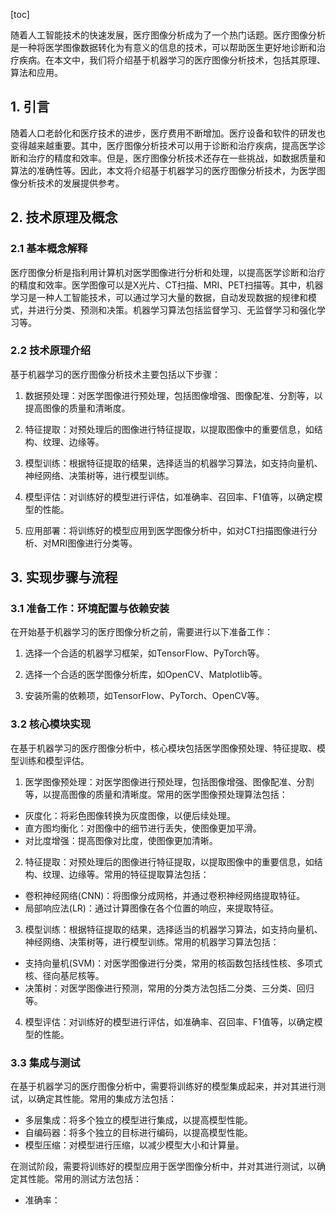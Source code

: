 
[toc]                    
                
                
随着人工智能技术的快速发展，医疗图像分析成为了一个热门话题。医疗图像分析是一种将医学图像数据转化为有意义的信息的技术，可以帮助医生更好地诊断和治疗疾病。在本文中，我们将介绍基于机器学习的医疗图像分析技术，包括其原理、算法和应用。

## 1. 引言

随着人口老龄化和医疗技术的进步，医疗费用不断增加。医疗设备和软件的研发也变得越来越重要。其中，医疗图像分析技术可以用于诊断和治疗疾病，提高医学诊断和治疗的精度和效率。但是，医疗图像分析技术还存在一些挑战，如数据质量和算法的准确性等。因此，本文将介绍基于机器学习的医疗图像分析技术，为医学图像分析技术的发展提供参考。

## 2. 技术原理及概念

### 2.1 基本概念解释

医疗图像分析是指利用计算机对医学图像进行分析和处理，以提高医学诊断和治疗的精度和效率。医学图像可以是X光片、CT扫描、MRI、PET扫描等。其中，机器学习是一种人工智能技术，可以通过学习大量的数据，自动发现数据的规律和模式，并进行分类、预测和决策。机器学习算法包括监督学习、无监督学习和强化学习等。

### 2.2 技术原理介绍

基于机器学习的医疗图像分析技术主要包括以下步骤：

1. 数据预处理：对医学图像进行预处理，包括图像增强、图像配准、分割等，以提高图像的质量和清晰度。

2. 特征提取：对预处理后的图像进行特征提取，以提取图像中的重要信息，如结构、纹理、边缘等。

3. 模型训练：根据特征提取的结果，选择适当的机器学习算法，如支持向量机、神经网络、决策树等，进行模型训练。

4. 模型评估：对训练好的模型进行评估，如准确率、召回率、F1值等，以确定模型的性能。

5. 应用部署：将训练好的模型应用到医学图像分析中，如对CT扫描图像进行分析、对MRI图像进行分类等。

## 3. 实现步骤与流程

### 3.1 准备工作：环境配置与依赖安装

在开始基于机器学习的医疗图像分析之前，需要进行以下准备工作：

1. 选择一个合适的机器学习框架，如TensorFlow、PyTorch等。

2. 选择一个合适的医学图像分析库，如OpenCV、Matplotlib等。

3. 安装所需的依赖项，如TensorFlow、PyTorch、OpenCV等。

### 3.2 核心模块实现

在基于机器学习的医疗图像分析中，核心模块包括医学图像预处理、特征提取、模型训练和模型评估。

1. 医学图像预处理：对医学图像进行预处理，包括图像增强、图像配准、分割等，以提高图像的质量和清晰度。常用的医学图像预处理算法包括：

- 灰度化：将彩色图像转换为灰度图像，以便后续处理。
- 直方图均衡化：对图像中的细节进行丢失，使图像更加平滑。
- 对比度增强：提高图像对比度，使图像更加清晰。

2. 特征提取：对预处理后的图像进行特征提取，以提取图像中的重要信息，如结构、纹理、边缘等。常用的特征提取算法包括：

- 卷积神经网络(CNN)：将图像分成网格，并通过卷积神经网络提取特征。
- 局部响应法(LR)：通过计算图像在各个位置的响应，来提取特征。

3. 模型训练：根据特征提取的结果，选择适当的机器学习算法，如支持向量机、神经网络、决策树等，进行模型训练。常用的机器学习算法包括：

- 支持向量机(SVM)：对医学图像进行分类，常用的核函数包括线性核、多项式核、径向基尼核等。
- 决策树：对医学图像进行预测，常用的分类方法包括二分类、三分类、回归等。

4. 模型评估：对训练好的模型进行评估，如准确率、召回率、F1值等，以确定模型的性能。

### 3.3 集成与测试

在基于机器学习的医疗图像分析中，需要将训练好的模型集成起来，并对其进行测试，以确定其性能。常用的集成方法包括：

- 多层集成：将多个独立的模型进行集成，以提高模型性能。
- 自编码器：将多个独立的目标进行编码，以提高模型性能。
- 模型压缩：对模型进行压缩，以减少模型大小和计算量。

在测试阶段，需要将训练好的模型应用于医学图像分析中，并对其进行测试，以确定其性能。常用的测试方法包括：

- 准确率：

